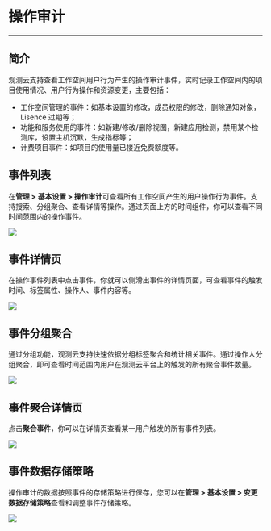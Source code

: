 # 操作审计
---


## 简介

观测云支持查看工作空间用户行为产生的操作审计事件，实时记录工作空间内的项目使用情况、用户行为操作和资源变更，主要包括：

- 工作空间管理的事件：如基本设置的修改，成员权限的修改，删除通知对象，Lisence 过期等；  
- 功能和服务使用的事件：如新建/修改/删除视图，新建应用检测，禁用某个检测库，设置主机沉默，生成指标等；        
- 计费项目事件：如项目的使用量已接近免费额度等。      


## 事件列表

在**管理 > 基本设置 > 操作审计**可查看所有工作空间产生的用户操作行为事件。支持搜索、分组聚合、查看详情等操作。通过页面上方的时间组件，你可以查看不同时间范围内的操作事件。

![](../img/12_audit_01.png)


## 事件详情页

在操作事件列表中点击事件，你就可以侧滑出事件的详情页面，可查看事件的触发时间、标签属性、操作人、事件内容等。

![](../img/12_audit_02.png)


## 事件分组聚合

通过分组功能，观测云支持快速依据分组标签聚合和统计相关事件。通过操作人分组聚合，即可查看时间范围内用户在观测云平台上的触发的所有聚合事件数量。

![](../img/12_audit_03.png)


## 事件聚合详情页

点击**聚合事件**，你可以在详情页查看某一用户触发的所有事件列表。

![](../img/12_audit_04.png)

## 事件数据存储策略

操作审计的数据按照事件的存储策略进行保存，您可以在**管理 > 基本设置 > 变更数据存储策略**查看和调整事件存储策略。

![](../img/2.audit_1.png)



